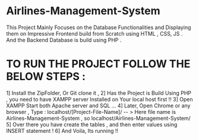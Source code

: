 # Airlines-Management-System
This Project Mainly Focuses on the Database Functionalities and Displaying them on Impressive Frontend build from Scratch using HTML , CSS, JS . And the Backend Database is build using PHP .
# TO RUN THE PROJECT FOLLOW THE BELOW STEPS : 
1] Install the ZipFolder, Or Git clone it ,
2] Has the Project is Build Using PHP , you need to have XAMPP server Installed on Your local host first !! 
3] Open XAMPP Start both Apache server and SQL ... 
4] Later, Open Chrome or any browser , Type : localhost/[Project-File-Name]/ -- > Here file name is Airlines-Management-System , so localhost/Airlines-Management-System/
5] Over there you have create the tables , and then enter values using INSERT statement ! 
6] And Voila, Its running !! 
